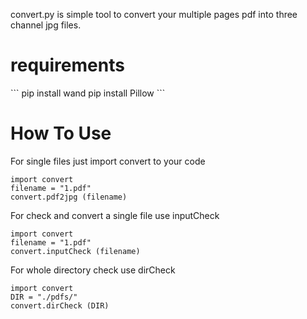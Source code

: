 convert.py is simple tool to convert your multiple pages pdf into three channel jpg files.

<h1>requirements</h1>
```
pip install wand
pip install Pillow
```

<h1>How To Use</h1>

For single files just import convert to your code
```
import convert
filename = "1.pdf"
convert.pdf2jpg (filename)
```

For check and convert a single file use inputCheck
```
import convert
filename = "1.pdf"
convert.inputCheck (filename)
```

For whole directory check use dirCheck
```
import convert
DIR = "./pdfs/"
convert.dirCheck (DIR)
```

